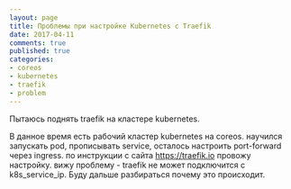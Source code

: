 ```yaml
---
layout: page
title: Проблемы при настройке Kubernetes с Traefik
date: 2017-04-11
comments: true
published: true
categories:
- coreos
- kubernetes
- traefik
- problem
---
```


Пытаюсь поднять traefik на кластере kubernetes. <!--more-->

В данное время есть рабочий кластер kubernetes на coreos. научился запускать pod, прописывать service, осталось настроить port-forward через ingress. по инструкции с сайта https://traefik.io провожу настройку. вижу проблему - traefik не может подключится с k8s_service_ip. Буду дальше разбираться почему это происходит.
